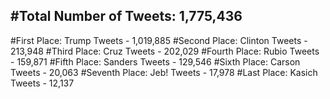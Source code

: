 #Total Number of Tweets: 1,775,436 
---
#First Place: Trump Tweets - 1,019,885
#Second Place: Clinton Tweets - 213,948
#Third Place: Cruz Tweets - 202,029
#Fourth Place: Rubio Tweets - 159,871
#Fifth Place: Sanders Tweets - 129,546
#Sixth Place: Carson Tweets - 20,063
#Seventh Place: Jeb! Tweets - 17,978
#Last Place: Kasich Tweets - 12,137
